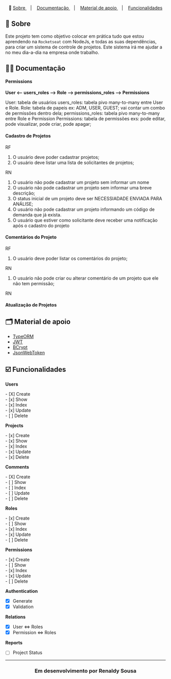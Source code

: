 <p align="center">🎉
  <a href="#-sobre"> Sobre </a>&nbsp;&nbsp;&nbsp;|&nbsp;&nbsp;&nbsp;
  <a href="#-documentacao"> Documentação </a>&nbsp;&nbsp;&nbsp;|&nbsp;&nbsp;&nbsp;
  <a href="#-material-de-apoio"> Material de apoio </a>&nbsp;&nbsp;&nbsp;|&nbsp;&nbsp;&nbsp;
  <a href="#️-funcionalidades"> Funcionalidades </a>
</p>

## 🔖 Sobre

Este projeto tem como objetivo colocar em prática tudo que estou aprendendo na `Rocketseat` com NodeJs, e todas as suas dependências, para criar um sistema de controle de projetos. Este sistema irá me ajudar a no meu dia-a-dia na empresa onde trabalho.

## ✍🏻 Documentação

#### Permissions

**User <-- users_roles --> Role --> permissions_roles --> Permissions**

User: tabela de usuários
users_roles: tabela pivo many-to-many entre User e Role.
Role: tabela de papeis ex: ADM, USER, GUEST; vai contar um combo de permissões dentro dela;
permissions_roles: tabela pivo many-to-many entre Role e Permission
Permissions: tabela de permissões exs: pode editar, pode visualizar, pode criar, pode apagar;

#### Cadastro de Projetos
RF
1. O usuário deve poder cadastrar projetos;
2. O usuário deve listar uma lista de solicitantes de projetos;

RN
1. O usuário não pode cadastrar um projeto sem informar um nome
2. O usuário não pode cadastrar um projeto sem informar uma breve descrição;
3. O status inicial de um projeto deve ser NECESSIADADE ENVIADA PARA ANÁLISE;
4. O usuário não pode cadastrar um projeto informando um código de demanda que já exista.
5. O usuário que estiver como solicitante deve receber uma notificação após o cadastro do projeto

#### Comentários do Projeto

RF
1. O usuário deve poder listar os comentários do projeto;

RN
1. O usuário não pode criar ou alterar comentário de um projeto que ele não tem permissão;


RN

#### Atualização de Projetos


## 🗂 Material de apoio

- [TypeORM](typeorm.io/)
- [JWT](https://jwt.io)
- [BCrypt](https://www.npmjs.com/package/bcrypt)
- [JsonWebToken](www.npmjs.com/package/jsonwebtoken)

## ☑️ Funcionalidades

<p><b> Users </b></p>
<p>
- [X] Create <br/>
- [x] Show<br/>
- [x] Index<br/>
- [x] Update<br/>
- [ ] Delete<br/>
</p>

<p><b> Projects </b></p>
<p>
- [x] Create <br/>
- [x] Show<br/>
- [x] Index<br/>
- [x] Update<br/>
- [x] Delete<br/>
</p>

<p><b> Comments </b></p>
<p>
- [X] Create <br/>
- [ ] Show<br/>
- [ ] Index<br/>
- [ ] Update<br/>
- [ ] Delete<br/>
</p>

<p><b> Roles </b></p>
<p>
- [x] Create <br/>
- [ ] Show<br/>
- [x] Index<br/>
- [x] Update<br/>
- [ ] Delete<br/>
</p>

<p><b> Permissions </b></p>
<p>
- [x] Create <br/>
- [ ] Show<br/>
- [x] Index<br/>
- [x] Update<br/>
- [ ] Delete<br/>
</p>

<p><b> Authentication </b></p>

- [x] Generate
- [x] Validation

<p><b> Relations </b></p>

- [x] User <=> Roles<br/>
- [x] Permission <=> Roles<br/>

<p><b> Reports </b></p>

- [ ] Project Status
---
</p>

<h3 align="center">Em desenvolvimento por Renaldy Sousa </h3>
